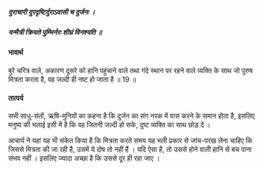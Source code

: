 ##### दुराचारी दुरदृष्टिर्दुराऽवासी च दुर्जनः ।
##### यन्मैत्री क्रियते पुम्भिर्नरः शीघ्रं विनश्यति ॥

#### भावार्थ

बुरे चरित्र वाले, अकारण दूसरे को हानि पहुंचाने वाले तथा गंदे स्थान पर रहने वाले व्यक्ति के साथ जो पुरुष मित्रता करता है, वह जल्दी ही नष्ट हो जाता है ॥ 19 ॥

#### तात्पर्य

सभी साधु-संतों, ऋषि-मुनियों का कहना है कि दुर्जन का संग नरक में वास करने के समान होता है, इसलिए मनुष्य की भलाई इसी में है कि वह जितनी जल्दी हो सके, दुष्ट व्यक्ति का साथ छोड़ दे ।

आचार्य ने यहां यह भी संकेत किया है कि मित्रता करते समय यह भली प्रकार से जांच-परख लेना चाहिए कि जिससे मित्रता की जा रही है, उसमें ये दोष तो नहीं हैं । यदि ऐसा है, तो उससे होने वाली हानि से बच पाना संभव नहीं । इसलिए ज्यादा अच्छा है कि उससे दूर ही रहा जाए ।